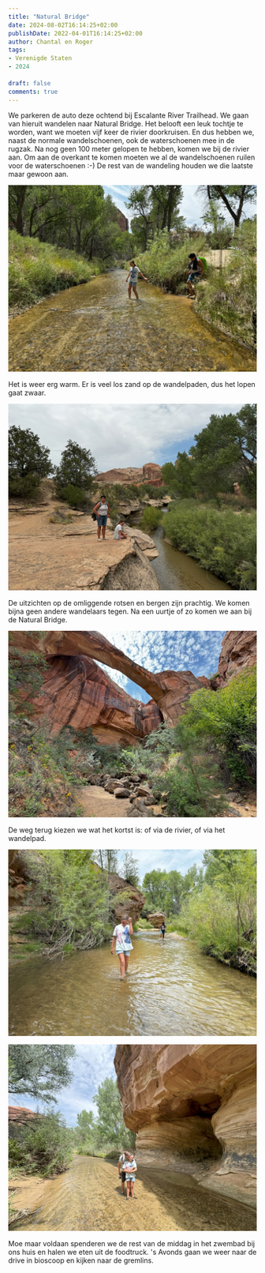 ```yaml
---
title: "Natural Bridge"
date: 2024-08-02T16:14:25+02:00
publishDate: 2022-04-01T16:14:25+02:00
author: Chantal en Roger
tags:
- Verenigde Staten
- 2024

draft: false
comments: true
---
```


We parkeren de auto deze ochtend bij Escalante River Trailhead. We gaan van hieruit wandelen naar Natural Bridge. Het belooft een leuk tochtje te worden, want we moeten vijf keer de rivier doorkruisen. En dus hebben we, naast de normale wandelschoenen, ook de waterschoenen mee in de rugzak. Na nog geen 100 meter gelopen te hebben, komen we bij de rivier aan. Om aan de overkant te komen moeten we al de wandelschoenen ruilen voor de waterschoenen :-) De rest van de wandeling houden we die laatste maar gewoon aan.

![Natural Bridge](./images/IMG_5489.jpg)

Het is weer erg warm. Er is veel los zand op de wandelpaden, dus het lopen gaat zwaar.

![Natural Bridge](./images/IMG_5481.jpg)

De uitzichten op de omliggende rotsen en bergen zijn prachtig. We komen bijna geen andere wandelaars tegen. Na een uurtje of zo komen we aan bij de Natural Bridge.

![Natural Bridge](./images/IMG_5486.jpg)

De weg terug kiezen we wat het kortst is: of via de rivier, of via het wandelpad.

![Natural Bridge](./images/IMG_5487.jpg)

![Natural Bridge](./images/IMG_0160.jpg)

Moe maar voldaan spenderen we de rest van de middag in het zwembad bij ons huis en halen we eten uit de foodtruck. 's Avonds gaan we weer naar de drive in bioscoop en kijken naar de gremlins.
